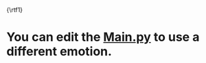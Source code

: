 {\rtf1}
# You can edit the [Main.py](https://github.com/eversemile/codingcamp/blob/main/Main.py) to use a different emotion.
